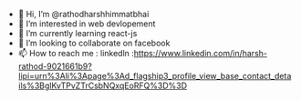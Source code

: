 - 👋 Hi, I’m @rathodharshhimmatbhai
- 👀 I’m interested in web devlopement
- 🌱 I’m currently learning react-js
- 💞️ I’m looking to collaborate on facebook
- 📫 How to reach me : linkedln :https://www.linkedin.com/in/harsh-rathod-9021661b9?lipi=urn%3Ali%3Apage%3Ad_flagship3_profile_view_base_contact_details%3BglKvTPvZTrCsbNQxqEoRFQ%3D%3D

<!---
rathodharshhimmatbhai/rathodharshhimmatbhai is a ✨ special ✨ repository because its `README.md` (this file) appears on your GitHub profile.
You can click the Preview link to take a look at your changes.
--->
